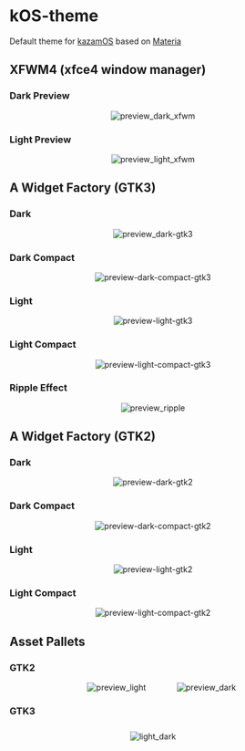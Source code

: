 

# kOS-theme 

Default theme for [kazamOS](https://github.com/Wolf-Pack-Clan/kazamOS) based on [Materia](https://github.com/nana-4/materia-theme/)

## XFWM4 (xfce4 window manager)

### Dark Preview

<p align="center">
  <img src="https://raw.githubusercontent.com/Wolf-Pack-Clan/kOS-theme/refs/heads/master/images/xfwm4-dark.png" alt="preview_dark_xfwm" hspace="40">
</p>

### Light Preview

<p align="center">
  <img src="https://raw.githubusercontent.com/Wolf-Pack-Clan/kOS-theme/refs/heads/master/images/xfwm4-light.png" alt="preview_light_xfwm" hspace="40">
</p>

## A Widget Factory (GTK3)

### Dark

<p align="center">
  <img src="https://raw.githubusercontent.com/Wolf-Pack-Clan/kOS-theme/refs/heads/master/images/preview-dark-gtk3.png" alt="preview_dark-gtk3" hspace="20">
</p>

### Dark Compact

<p align="center">
  <img src="https://raw.githubusercontent.com/Wolf-Pack-Clan/kOS-theme/refs/heads/master/images/preview-dark-compact-gtk3.png" alt="preview-dark-compact-gtk3" hspace="20">
</p>

### Light

<p align="center">
  <img src="https://raw.githubusercontent.com/Wolf-Pack-Clan/kOS-theme/refs/heads/master/images/preview-light-gtk3.png" alt="preview-light-gtk3" hspace="20">
</p>

### Light Compact

<p align="center">
  <img src="https://raw.githubusercontent.com/Wolf-Pack-Clan/kOS-theme/refs/heads/master/images/preview-light-compact-gtk3.png" alt="preview-light-compact-gtk3" hspace="20">
</p>

### Ripple Effect

<p align="center">
  <img src="https://raw.githubusercontent.com/Wolf-Pack-Clan/kOS-theme/refs/heads/master/images/ripple.gif" alt="preview_ripple" hspace="20">
</p>

## A Widget Factory (GTK2)

### Dark

<p align="center">
  <img src="https://raw.githubusercontent.com/Wolf-Pack-Clan/kOS-theme/refs/heads/master/images/preview-dark-gtk2.png" alt="preview-dark-gtk2" hspace="20">
</p>

### Dark Compact

<p align="center">
  <img src="https://raw.githubusercontent.com/Wolf-Pack-Clan/kOS-theme/refs/heads/master/images/preview-dark-compact-gtk2.png" alt="preview-dark-compact-gtk2" hspace="20">
</p>

### Light

<p align="center">
  <img src="https://raw.githubusercontent.com/Wolf-Pack-Clan/kOS-theme/refs/heads/master/images/preview-light-gtk2.png" alt="preview-light-gtk2" hspace="20">
</p>

### Light Compact

<p align="center">
  <img src="https://raw.githubusercontent.com/Wolf-Pack-Clan/kOS-theme/refs/heads/master/images/preview-light-compact-gtk2.png" alt="preview-light-compact-gtk2" hspace="20">
</p>

## Asset Pallets

### GTK2

<p align="center">
  <img src="https://raw.githubusercontent.com/Wolf-Pack-Clan/kOS-theme/refs/heads/master/images/preview_light.png" alt="preview_light" hspace="40">
  <img src="https://raw.githubusercontent.com/Wolf-Pack-Clan/kOS-theme/refs/heads/master/images/preview_dark.png" alt="preview_dark" hspace="10">
</p>

### GTK3

<p align="center">
  <img src="https://raw.githubusercontent.com/Wolf-Pack-Clan/kOS-theme/refs/heads/master/images/light_dark.png" alt="light_dark" vspace="10">
</p>
